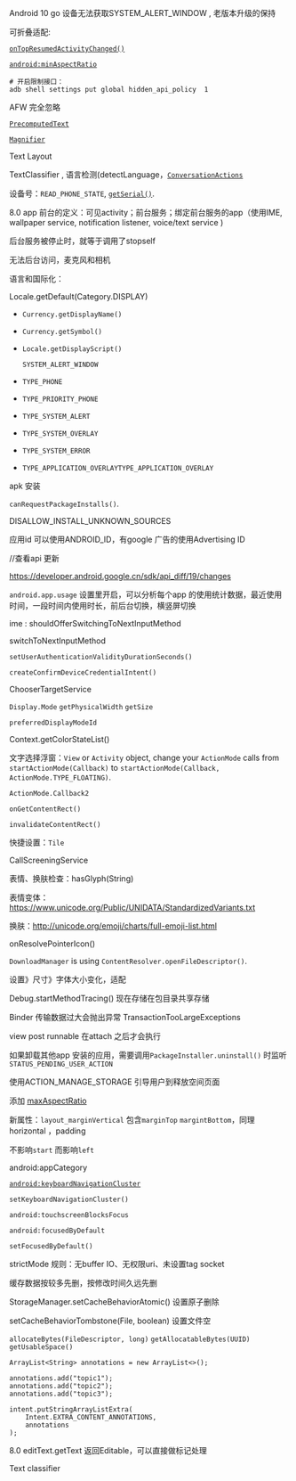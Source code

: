 Android 10 go 设备无法获取SYSTEM_ALERT_WINDOW , 老版本升级的保持  



可折叠适配:

[`onTopResumedActivityChanged()`](https://developer.android.google.cn/reference/android/app/Activity#onTopResumedActivityChanged(boolean))   

[`android:minAspectRatio`](https://developer.android.google.cn/reference/android/R.attr#minAspectRatio)   



```shell
# 开启限制接口：
adb shell settings put global hidden_api_policy  1
```



AFW 完全忽略  

[`PrecomputedText`](https://developer.android.google.cn/reference/android/text/PrecomputedText) 

[`Magnifier`](https://developer.android.google.cn/reference/android/widget/Magnifier) 

Text Layout

TextClassifier , 语言检测(detectLanguage，[`ConversationActions`](https://developer.android.google.cn/reference/android/view/textclassifier/ConversationActions)   



设备号：`READ_PHONE_STATE`,  [`getSerial()`](https://developer.android.google.cn/reference/android/os/Build#getSerial()).  



8.0 app 前台的定义：可见activity；前台服务；绑定前台服务的app（使用IME, wallpaper service, notification listener, voice/text service )  

后台服务被停止时，就等于调用了stopself 



无法后台访问，麦克风和相机



语言和国际化：

Locale.getDefault(Category.DISPLAY)

- `Currency.getDisplayName()`
- `Currency.getSymbol()`
- `Locale.getDisplayScript()`



  `SYSTEM_ALERT_WINDOW` 

- `TYPE_PHONE`
- `TYPE_PRIORITY_PHONE`
- `TYPE_SYSTEM_ALERT`
- `TYPE_SYSTEM_OVERLAY`
- `TYPE_SYSTEM_ERROR`
- `TYPE_APPLICATION_OVERLAYTYPE_APPLICATION_OVERLAY` 



apk 安装  

`canRequestPackageInstalls()`.  

DISALLOW_INSTALL_UNKNOWN_SOURCES



应用id 可以使用ANDROID_ID，有google 广告的使用Advertising ID  



//查看api 更新

https://developer.android.google.cn/sdk/api_diff/19/changes



`android.app.usage` 设置里开启，可以分析每个app 的使用统计数据，最近使用时间，一段时间内使用时长，前后台切换，横竖屏切换  



ime : shouldOfferSwitchingToNextInputMethod  

switchToNextInputMethod  



`setUserAuthenticationValidityDurationSeconds()`  

`createConfirmDeviceCredentialIntent()`  



ChooserTargetService  



`Display.Mode` `getPhysicalWidth` `getSize`  

`preferredDisplayModeId`  



Context.getColorStateList()  



文字选择浮窗：`View` or `Activity` object, change your `ActionMode` calls from `startActionMode(Callback)` to `startActionMode(Callback, ActionMode.TYPE_FLOATING)`.  

`ActionMode.Callback2` 

 `onGetContentRect()` 

`invalidateContentRect()` 



快捷设置：`Tile`  



CallScreeningService



表情、换肤检查：hasGlyph(String)  

表情变体：https://www.unicode.org/Public/UNIDATA/StandardizedVariants.txt  

换肤：http://unicode.org/emoji/charts/full-emoji-list.html



onResolvePointerIcon()  



`DownloadManager` is using `ContentResolver.openFileDescriptor()`.  



设置》尺寸》字体大小变化，适配  

  

Debug.startMethodTracing() 现在存储在包目录共享存储  

Binder 传输数据过大会抛出异常  TransactionTooLargeExceptions  

view post runnable 在attach 之后才会执行  

如果卸载其他app 安装的应用，需要调用`PackageInstaller.uninstall()` 时监听`STATUS_PENDING_USER_ACTION`  



使用ACTION_MANAGE_STORAGE 引导用户到释放空间页面  



添加 [maxAspectRatio](https://developer.android.google.cn/reference/android/R.attr#maxAspectRatio)   



新属性：`layout_marginVertical` 包含`marginTop` `margintBottom`，同理horizontal ，padding   

不影响`start` 而影响`left`  



android:appCategory  



[`android:keyboardNavigationCluster`](https://developer.android.google.cn/reference/android/view/View#attr_android:keyboardNavigationCluster)   

`setKeyboardNavigationCluster()`  

`android:touchscreenBlocksFocus`  

`android:focusedByDefault`

`setFocusedByDefault()`



strictMode 规则：无buffer IO、无权限uri、未设置tag socket  

缓存数据按较多先删，按修改时间久远先删  

StorageManager.setCacheBehaviorAtomic() 设置原子删除  

setCacheBehaviorTombstone(File, boolean) 设置文件空  

 `allocateBytes(FileDescriptor, long)` `getAllocatableBytes(UUID)` `getUsableSpace()`



```
ArrayList<String> annotations = new ArrayList<>();

annotations.add("topic1");
annotations.add("topic2");
annotations.add("topic3");

intent.putStringArrayListExtra(
    Intent.EXTRA_CONTENT_ANNOTATIONS,
    annotations
);
```



8.0 editText.getText 返回Editable，可以直接做标记处理   

Text classifier  

